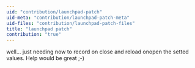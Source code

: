 ```yaml
---
uid: "contribution/launchpad-patch"
uid-meta: "contribution/launchpad-patch-meta"
uid-files: "contribution/launchpad-patch-files"
title: "launchpad patch"
contribution: "true"
---
```


well... just needing now to record on close and reload onopen the setted values. Help would be great ;-)